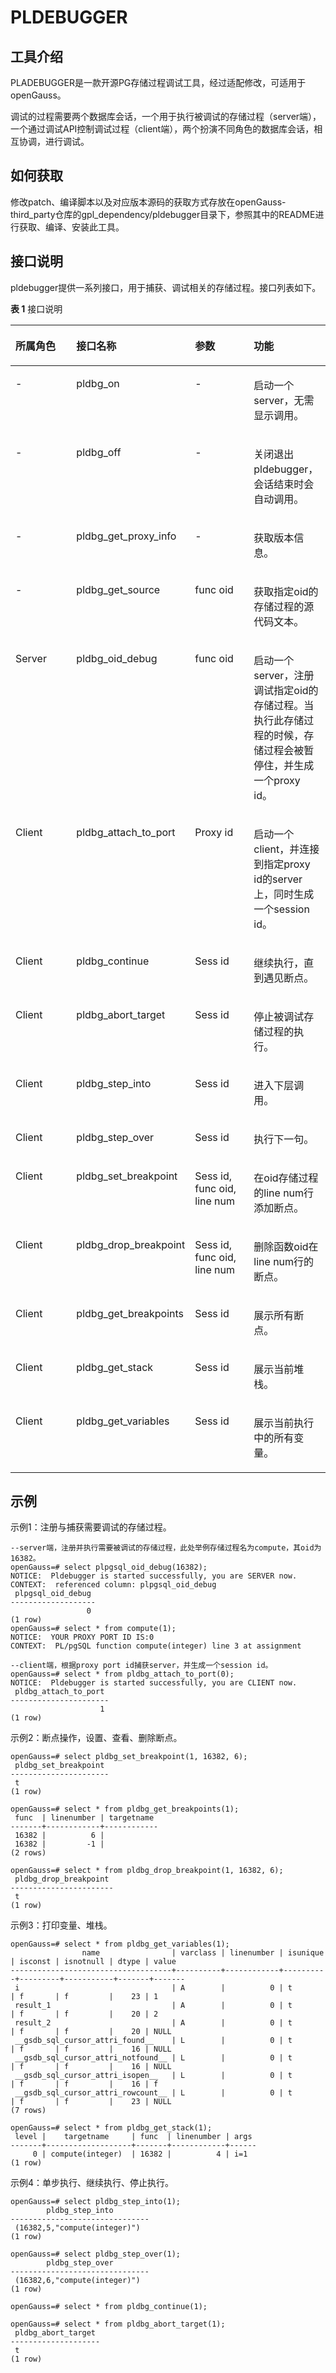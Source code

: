 # PLDEBUGGER<a name="ZH-CN_TOPIC_0000001099638822"></a>

## **工具介绍**<a name="section14543144353711"></a>

PLADEBUGGER是一款开源PG存储过程调试工具，经过适配修改，可适用于openGauss。

调试的过程需要两个数据库会话，一个用于执行被调试的存储过程（server端），一个通过调试API控制调试过程（client端），两个扮演不同角色的数据库会话，相互协调，进行调试。

## **如何获取**<a name="section8629135853712"></a>

修改patch、编译脚本以及对应版本源码的获取方式存放在openGauss-third\_party仓库的gpl\_dependency/pldebugger目录下，参照其中的README进行获取、编译、安装此工具。

## **接口说明**<a name="section5942111113813"></a>

pldebugger提供一系列接口，用于捕获、调试相关的存储过程。接口列表如下。

**表 1**  接口说明

<a name="table14411285412"></a>
<table><thead align="left"><tr id="row1841218164111"><th class="cellrowborder" valign="top" width="25%" id="mcps1.2.5.1.1"><p id="p99241231164115"><a name="p99241231164115"></a><a name="p99241231164115"></a>所属角色</p>
</th>
<th class="cellrowborder" valign="top" width="25%" id="mcps1.2.5.1.2"><p id="p94121083419"><a name="p94121083419"></a><a name="p94121083419"></a>接口名称</p>
</th>
<th class="cellrowborder" valign="top" width="25%" id="mcps1.2.5.1.3"><p id="p823015395417"><a name="p823015395417"></a><a name="p823015395417"></a>参数</p>
</th>
<th class="cellrowborder" valign="top" width="25%" id="mcps1.2.5.1.4"><p id="p104120812417"><a name="p104120812417"></a><a name="p104120812417"></a>功能</p>
</th>
</tr>
</thead>
<tbody><tr id="row114131811414"><td class="cellrowborder" valign="top" width="25%" headers="mcps1.2.5.1.1 "><p id="p1441312816415"><a name="p1441312816415"></a><a name="p1441312816415"></a>-</p>
</td>
<td class="cellrowborder" valign="top" width="25%" headers="mcps1.2.5.1.2 "><p id="p194776684314"><a name="p194776684314"></a><a name="p194776684314"></a>pldbg_on</p>
</td>
<td class="cellrowborder" valign="top" width="25%" headers="mcps1.2.5.1.3 "><p id="p16414148194110"><a name="p16414148194110"></a><a name="p16414148194110"></a>-</p>
</td>
<td class="cellrowborder" valign="top" width="25%" headers="mcps1.2.5.1.4 "><p id="p167886175484"><a name="p167886175484"></a><a name="p167886175484"></a>启动一个server，无需显示调用。</p>
</td>
</tr>
<tr id="row204141286415"><td class="cellrowborder" valign="top" width="25%" headers="mcps1.2.5.1.1 "><p id="p1441513864118"><a name="p1441513864118"></a><a name="p1441513864118"></a>-</p>
</td>
<td class="cellrowborder" valign="top" width="25%" headers="mcps1.2.5.1.2 "><p id="p316514113435"><a name="p316514113435"></a><a name="p316514113435"></a>pldbg_off</p>
</td>
<td class="cellrowborder" valign="top" width="25%" headers="mcps1.2.5.1.3 "><p id="p13415486419"><a name="p13415486419"></a><a name="p13415486419"></a>-</p>
</td>
<td class="cellrowborder" valign="top" width="25%" headers="mcps1.2.5.1.4 "><p id="p12415082412"><a name="p12415082412"></a><a name="p12415082412"></a>关闭退出pldebugger，会话结束时会自动调用。</p>
</td>
</tr>
<tr id="row841618154114"><td class="cellrowborder" valign="top" width="25%" headers="mcps1.2.5.1.1 "><p id="p1741638124115"><a name="p1741638124115"></a><a name="p1741638124115"></a>-</p>
</td>
<td class="cellrowborder" valign="top" width="25%" headers="mcps1.2.5.1.2 "><p id="p24163814113"><a name="p24163814113"></a><a name="p24163814113"></a>pldbg_get_proxy_info</p>
</td>
<td class="cellrowborder" valign="top" width="25%" headers="mcps1.2.5.1.3 "><p id="p4416198174116"><a name="p4416198174116"></a><a name="p4416198174116"></a>-</p>
</td>
<td class="cellrowborder" valign="top" width="25%" headers="mcps1.2.5.1.4 "><p id="p1841718824119"><a name="p1841718824119"></a><a name="p1841718824119"></a>获取版本信息。</p>
</td>
</tr>
<tr id="row841758134119"><td class="cellrowborder" valign="top" width="25%" headers="mcps1.2.5.1.1 "><p id="p1741714824110"><a name="p1741714824110"></a><a name="p1741714824110"></a>-</p>
</td>
<td class="cellrowborder" valign="top" width="25%" headers="mcps1.2.5.1.2 "><p id="p4417484413"><a name="p4417484413"></a><a name="p4417484413"></a>pldbg_get_source</p>
</td>
<td class="cellrowborder" valign="top" width="25%" headers="mcps1.2.5.1.3 "><p id="p5471123217466"><a name="p5471123217466"></a><a name="p5471123217466"></a>func oid</p>
</td>
<td class="cellrowborder" valign="top" width="25%" headers="mcps1.2.5.1.4 "><p id="p18815154704816"><a name="p18815154704816"></a><a name="p18815154704816"></a>获取指定oid的存储过程的源代码文本。</p>
</td>
</tr>
<tr id="row154183844120"><td class="cellrowborder" valign="top" width="25%" headers="mcps1.2.5.1.1 "><p id="p1341816884118"><a name="p1341816884118"></a><a name="p1341816884118"></a>Server</p>
</td>
<td class="cellrowborder" valign="top" width="25%" headers="mcps1.2.5.1.2 "><p id="p341816814419"><a name="p341816814419"></a><a name="p341816814419"></a>pldbg_oid_debug</p>
</td>
<td class="cellrowborder" valign="top" width="25%" headers="mcps1.2.5.1.3 "><p id="p19881114594616"><a name="p19881114594616"></a><a name="p19881114594616"></a>func oid</p>
</td>
<td class="cellrowborder" valign="top" width="25%" headers="mcps1.2.5.1.4 "><p id="p1870114116498"><a name="p1870114116498"></a><a name="p1870114116498"></a>启动一个server，注册调试指定oid的存储过程。当执行此存储过程的时候，存储过程会被暂停住，并生成一个proxy id。</p>
</td>
</tr>
<tr id="row64185814116"><td class="cellrowborder" valign="top" width="25%" headers="mcps1.2.5.1.1 "><p id="p54181584419"><a name="p54181584419"></a><a name="p54181584419"></a>Client</p>
</td>
<td class="cellrowborder" valign="top" width="25%" headers="mcps1.2.5.1.2 "><p id="p1741998194113"><a name="p1741998194113"></a><a name="p1741998194113"></a>pldbg_attach_to_port</p>
</td>
<td class="cellrowborder" valign="top" width="25%" headers="mcps1.2.5.1.3 "><p id="p1781304164715"><a name="p1781304164715"></a><a name="p1781304164715"></a>Proxy id</p>
</td>
<td class="cellrowborder" valign="top" width="25%" headers="mcps1.2.5.1.4 "><p id="p195301512184915"><a name="p195301512184915"></a><a name="p195301512184915"></a>启动一个client，并连接到指定proxy id的server上，同时生成一个session id。</p>
</td>
</tr>
<tr id="row20318101315427"><td class="cellrowborder" valign="top" width="25%" headers="mcps1.2.5.1.1 "><p id="p19319131313424"><a name="p19319131313424"></a><a name="p19319131313424"></a>Client</p>
</td>
<td class="cellrowborder" valign="top" width="25%" headers="mcps1.2.5.1.2 "><p id="p1632031384216"><a name="p1632031384216"></a><a name="p1632031384216"></a>pldbg_continue</p>
</td>
<td class="cellrowborder" valign="top" width="25%" headers="mcps1.2.5.1.3 "><p id="p13201113124216"><a name="p13201113124216"></a><a name="p13201113124216"></a>Sess id</p>
</td>
<td class="cellrowborder" valign="top" width="25%" headers="mcps1.2.5.1.4 "><p id="p1732081344211"><a name="p1732081344211"></a><a name="p1732081344211"></a>继续执行，直到遇见断点。</p>
</td>
</tr>
<tr id="row26241617184213"><td class="cellrowborder" valign="top" width="25%" headers="mcps1.2.5.1.1 "><p id="p162417170424"><a name="p162417170424"></a><a name="p162417170424"></a>Client</p>
</td>
<td class="cellrowborder" valign="top" width="25%" headers="mcps1.2.5.1.2 "><p id="p1840954184411"><a name="p1840954184411"></a><a name="p1840954184411"></a>pldbg_abort_target</p>
</td>
<td class="cellrowborder" valign="top" width="25%" headers="mcps1.2.5.1.3 "><p id="p96248178425"><a name="p96248178425"></a><a name="p96248178425"></a>Sess id</p>
</td>
<td class="cellrowborder" valign="top" width="25%" headers="mcps1.2.5.1.4 "><p id="p14813111125115"><a name="p14813111125115"></a><a name="p14813111125115"></a>停止被调试存储过程的执行。</p>
</td>
</tr>
<tr id="row6657112010421"><td class="cellrowborder" valign="top" width="25%" headers="mcps1.2.5.1.1 "><p id="p365832015423"><a name="p365832015423"></a><a name="p365832015423"></a>Client</p>
</td>
<td class="cellrowborder" valign="top" width="25%" headers="mcps1.2.5.1.2 "><p id="p6658142054213"><a name="p6658142054213"></a><a name="p6658142054213"></a>pldbg_step_into</p>
</td>
<td class="cellrowborder" valign="top" width="25%" headers="mcps1.2.5.1.3 "><p id="p15658202034216"><a name="p15658202034216"></a><a name="p15658202034216"></a>Sess id</p>
</td>
<td class="cellrowborder" valign="top" width="25%" headers="mcps1.2.5.1.4 "><p id="p10508161245113"><a name="p10508161245113"></a><a name="p10508161245113"></a>进入下层调用。</p>
</td>
</tr>
<tr id="row167016373422"><td class="cellrowborder" valign="top" width="25%" headers="mcps1.2.5.1.1 "><p id="p1370113713429"><a name="p1370113713429"></a><a name="p1370113713429"></a>Client</p>
</td>
<td class="cellrowborder" valign="top" width="25%" headers="mcps1.2.5.1.2 "><p id="p1170183754210"><a name="p1170183754210"></a><a name="p1170183754210"></a>pldbg_step_over</p>
</td>
<td class="cellrowborder" valign="top" width="25%" headers="mcps1.2.5.1.3 "><p id="p270213754211"><a name="p270213754211"></a><a name="p270213754211"></a>Sess id</p>
</td>
<td class="cellrowborder" valign="top" width="25%" headers="mcps1.2.5.1.4 "><p id="p14935820115111"><a name="p14935820115111"></a><a name="p14935820115111"></a>执行下一句。</p>
</td>
</tr>
<tr id="row151344044215"><td class="cellrowborder" valign="top" width="25%" headers="mcps1.2.5.1.1 "><p id="p165161240194214"><a name="p165161240194214"></a><a name="p165161240194214"></a>Client</p>
</td>
<td class="cellrowborder" valign="top" width="25%" headers="mcps1.2.5.1.2 "><p id="p65171340154213"><a name="p65171340154213"></a><a name="p65171340154213"></a>pldbg_set_breakpoint</p>
</td>
<td class="cellrowborder" valign="top" width="25%" headers="mcps1.2.5.1.3 "><p id="p4517104014425"><a name="p4517104014425"></a><a name="p4517104014425"></a>Sess id, func oid, line num</p>
</td>
<td class="cellrowborder" valign="top" width="25%" headers="mcps1.2.5.1.4 "><p id="p15158530195118"><a name="p15158530195118"></a><a name="p15158530195118"></a>在oid存储过程的line num行添加断点。</p>
</td>
</tr>
<tr id="row89644311425"><td class="cellrowborder" valign="top" width="25%" headers="mcps1.2.5.1.1 "><p id="p159774344218"><a name="p159774344218"></a><a name="p159774344218"></a>Client</p>
</td>
<td class="cellrowborder" valign="top" width="25%" headers="mcps1.2.5.1.2 "><p id="p676341424512"><a name="p676341424512"></a><a name="p676341424512"></a>pldbg_drop_breakpoint</p>
</td>
<td class="cellrowborder" valign="top" width="25%" headers="mcps1.2.5.1.3 "><p id="p39744394213"><a name="p39744394213"></a><a name="p39744394213"></a>Sess id, func oid, line num</p>
</td>
<td class="cellrowborder" valign="top" width="25%" headers="mcps1.2.5.1.4 "><p id="p10604164116512"><a name="p10604164116512"></a><a name="p10604164116512"></a>删除函数oid在line num行的断点。</p>
</td>
</tr>
<tr id="row106064615425"><td class="cellrowborder" valign="top" width="25%" headers="mcps1.2.5.1.1 "><p id="p06113469424"><a name="p06113469424"></a><a name="p06113469424"></a>Client</p>
</td>
<td class="cellrowborder" valign="top" width="25%" headers="mcps1.2.5.1.2 "><p id="p116117467423"><a name="p116117467423"></a><a name="p116117467423"></a>pldbg_get_breakpoints</p>
</td>
<td class="cellrowborder" valign="top" width="25%" headers="mcps1.2.5.1.3 "><p id="p561164664217"><a name="p561164664217"></a><a name="p561164664217"></a>Sess id</p>
</td>
<td class="cellrowborder" valign="top" width="25%" headers="mcps1.2.5.1.4 "><p id="p11601105065120"><a name="p11601105065120"></a><a name="p11601105065120"></a>展示所有断点。</p>
</td>
</tr>
<tr id="row1975192511459"><td class="cellrowborder" valign="top" width="25%" headers="mcps1.2.5.1.1 "><p id="p876142517455"><a name="p876142517455"></a><a name="p876142517455"></a>Client</p>
</td>
<td class="cellrowborder" valign="top" width="25%" headers="mcps1.2.5.1.2 "><p id="p99637373454"><a name="p99637373454"></a><a name="p99637373454"></a>pldbg_get_stack</p>
</td>
<td class="cellrowborder" valign="top" width="25%" headers="mcps1.2.5.1.3 "><p id="p187614250458"><a name="p187614250458"></a><a name="p187614250458"></a>Sess id</p>
</td>
<td class="cellrowborder" valign="top" width="25%" headers="mcps1.2.5.1.4 "><p id="p47711252453"><a name="p47711252453"></a><a name="p47711252453"></a>展示当前堆栈。</p>
</td>
</tr>
<tr id="row1646281455"><td class="cellrowborder" valign="top" width="25%" headers="mcps1.2.5.1.1 "><p id="p747284450"><a name="p747284450"></a><a name="p747284450"></a>Client</p>
</td>
<td class="cellrowborder" valign="top" width="25%" headers="mcps1.2.5.1.2 "><p id="p104152864518"><a name="p104152864518"></a><a name="p104152864518"></a>pldbg_get_variables</p>
</td>
<td class="cellrowborder" valign="top" width="25%" headers="mcps1.2.5.1.3 "><p id="p145152854520"><a name="p145152854520"></a><a name="p145152854520"></a>Sess id</p>
</td>
<td class="cellrowborder" valign="top" width="25%" headers="mcps1.2.5.1.4 "><p id="p1999216135213"><a name="p1999216135213"></a><a name="p1999216135213"></a>展示当前执行中的所有变量。</p>
</td>
</tr>
</tbody>
</table>

## **示例**<a name="section3844927173819"></a>

示例1：注册与捕获需要调试的存储过程。

```
--server端，注册并执行需要被调试的存储过程，此处举例存储过程名为compute，其oid为16382。
openGauss=# select plpgsql_oid_debug(16382);
NOTICE:  Pldebugger is started successfully, you are SERVER now.
CONTEXT:  referenced column: plpgsql_oid_debug
 plpgsql_oid_debug
-------------------
                 0
(1 row)
openGauss=# select * from compute(1);
NOTICE:  YOUR PROXY PORT ID IS:0
CONTEXT:  PL/pgSQL function compute(integer) line 3 at assignment

--client端，根据proxy port id捕获server，并生成一个session id。
openGauss=# select * from pldbg_attach_to_port(0);
NOTICE:  Pldebugger is started successfully, you are CLIENT now.
 pldbg_attach_to_port
----------------------
                    1
(1 row)
```

示例2：断点操作，设置、查看、删除断点。

```
openGauss=# select pldbg_set_breakpoint(1, 16382, 6);
 pldbg_set_breakpoint
----------------------
 t
(1 row)

openGauss=# select * from pldbg_get_breakpoints(1);
 func  | linenumber | targetname
-------+------------+------------
 16382 |          6 |
 16382 |         -1 |
(2 rows)

openGauss=# select * from pldbg_drop_breakpoint(1, 16382, 6);
 pldbg_drop_breakpoint
-----------------------
 t
(1 row)
```

示例3：打印变量、堆栈。

```
openGauss=# select * from pldbg_get_variables(1);
                name                | varclass | linenumber | isunique | isconst | isnotnull | dtype | value
------------------------------------+----------+------------+----------+---------+-----------+-------+-------
 i                                  | A        |          0 | t        | f       | f         |    23 | 1
 result_1                           | A        |          0 | t        | f       | f         |    20 | 2
 result_2                           | A        |          0 | t        | f       | f         |    20 | NULL
 __gsdb_sql_cursor_attri_found__    | L        |          0 | t        | f       | f         |    16 | NULL
 __gsdb_sql_cursor_attri_notfound__ | L        |          0 | t        | f       | f         |    16 | NULL
 __gsdb_sql_cursor_attri_isopen__   | L        |          0 | t        | f       | f         |    16 | f
 __gsdb_sql_cursor_attri_rowcount__ | L        |          0 | t        | f       | f         |    23 | NULL
(7 rows)

openGauss=# select * from pldbg_get_stack(1);
 level |    targetname     | func  | linenumber | args
-------+-------------------+-------+------------+------
     0 | compute(integer)  | 16382 |          4 | i=1
(1 row)
```

示例4：单步执行、继续执行、停止执行。

```
openGauss=# select pldbg_step_into(1);
        pldbg_step_into
-------------------------------
 (16382,5,"compute(integer)")
(1 row)

openGauss=# select pldbg_step_over(1);
        pldbg_step_over
-------------------------------
 (16382,6,"compute(integer)")
(1 row)

openGauss=# select * from pldbg_continue(1);

openGauss=# select * from pldbg_abort_target(1);
 pldbg_abort_target
--------------------
 t
(1 row)
```
